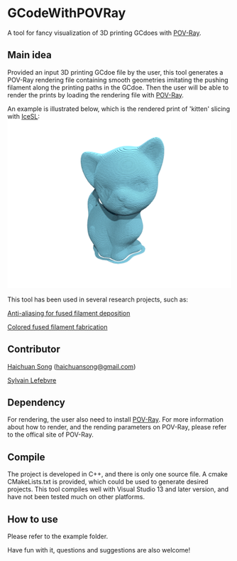 # GCodeWithPOVRay
A tool for fancy visualization of 3D printing GCdoes with [POV-Ray](http://www.povray.org/download/).

## Main idea
Provided an input 3D printing GCdoe file by the user, this tool generates a POV-Ray rendering file containing smooth geometries imitating the pushing filament along the printing paths in the GCdoe. Then the user will be able to render the prints by loading the rendering file with [POV-Ray](http://www.povray.org/download/).

An example is illustrated below, which is the rendered print of 'kitten' slicing with [IceSL](http://shapeforge.loria.fr/icesl/):
![](/example/kitten.png)

This tool has been used in several research projects, such as:

[Anti-aliasing for fused filament deposition](https://arxiv.org/abs/1609.03032)

[Colored fused filament fabrication](https://arxiv.org/abs/1709.09689)

## Contributor

[Haichuan Song](https://github.com/shcig) (haichuansong@gmail.com)

[Sylvain Lefebvre](http://www.antexel.com/sylefeb/research)

## Dependency
For rendering, the user also need to install [POV-Ray](http://www.povray.org/download/). For more information about how to render, and the rending parameters on POV-Ray, please refer to the offical site of POV-Ray.

## Compile
The project is developed in C++, and there is only one source file. A cmake CMakeLists.txt is provided, which could be used to generate desired projects. This tool compiles well with Visual Studio 13 and later version, and have not been tested much on other platforms.

## How to use
Please refer to the example folder.

Have fun with it, questions and suggestions are also welcome!
